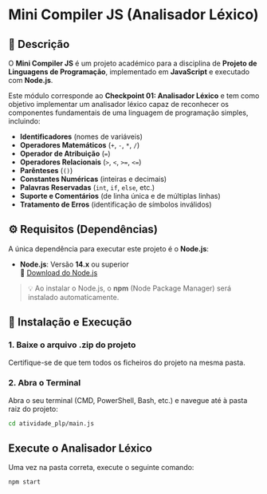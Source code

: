 # Mini Compiler JS (Analisador Léxico)

## 📌 Descrição
O **Mini Compiler JS** é um projeto académico para a disciplina de **Projeto de Linguagens de Programação**, implementado em **JavaScript** e executado com **Node.js**.

Este módulo corresponde ao **Checkpoint 01: Analisador Léxico** e tem como objetivo implementar um analisador léxico capaz de reconhecer os componentes fundamentais de uma linguagem de programação simples, incluindo:

- **Identificadores** (nomes de variáveis)
- **Operadores Matemáticos** (`+`, `-`, `*`, `/`)
- **Operador de Atribuição** (`=`)
- **Operadores Relacionais** (`>`, `<`, `>=`, `<=`)
- **Parênteses** (`()`)
- **Constantes Numéricas** (inteiras e decimais)
- **Palavras Reservadas** (`int`, `if`, `else`, etc.)
- **Suporte e Comentários** (de linha única e de múltiplas linhas)
- **Tratamento de Erros** (identificação de símbolos inválidos)

## ⚙️ Requisitos (Dependências)

A única dependência para executar este projeto é o **Node.js**:

- **Node.js**: Versão **14.x** ou superior  
  🔗 [Download do Node.js](https://nodejs.org/)

> 💡 Ao instalar o Node.js, o **npm** (Node Package Manager) será instalado automaticamente.

## 🚀 Instalação e Execução

### 1. Baixe o arquivo .zip do projeto
Certifique-se de que tem todos os ficheiros do projeto na mesma pasta.

### 2. Abra o Terminal
Abra o seu terminal (CMD, PowerShell, Bash, etc.) e navegue até à pasta raiz do projeto:

```bash
cd atividade_plp/main.js
```

## Execute o Analisador Léxico

Uma vez na pasta correta, execute o seguinte comando:

```bash
npm start
```






